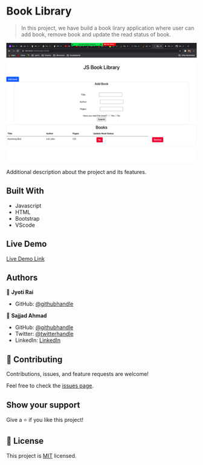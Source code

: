 # Book Library

> In this project, we have build a book lirary application where user can add book, remove book and update the read status of book.

![screenshot](./screenshot.png)

Additional description about the project and its features.

## Built With

- Javascript
- HTML
- Bootstrap
- VScode

## Live Demo

[Live Demo Link](http://127.0.0.1:5500/index.html#)


## Authors

👤 **Jyoti Rai**

- GitHub: [@githubhandle](https://github.com/jrai0792)

👤 **Sajjad Ahmad**

- GitHub: [@githubhandle](https://github.com/githubhandle)
- Twitter: [@twitterhandle](https://twitter.com/twitterhandle)
- LinkedIn: [LinkedIn](https://linkedin.com/linkedinhandle)

## 🤝 Contributing

Contributions, issues, and feature requests are welcome!

Feel free to check the [issues page](issues/).

## Show your support

Give a ⭐️ if you like this project!

## 📝 License

This project is [MIT](lic.url) licensed.
